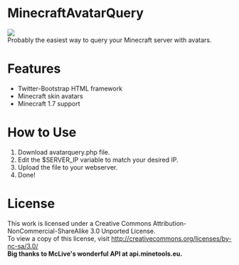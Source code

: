 MinecraftAvatarQuery
====================
<a><img src="http://i.imgur.com/I1mdz9Z.png"/></a><br>
Probably the easiest way to query your Minecraft server with avatars.

Features
===========
<ul>
<li>Twitter-Bootstrap HTML framework</li>
<li>Minecraft skin avatars</li>
<li>Minecraft 1.7 support</li>
</ul>

How to Use
===========

1) Download avatarquery.php file.<br>
2) Edit the $SERVER_IP variable to match your desired IP.<br>
3) Upload the file to your webserver.<br>
4) Done!

License
===========
This work is licensed under a Creative Commons Attribution-NonCommercial-ShareAlike 3.0 Unported License.<br>
To view a copy of this license, visit http://creativecommons.org/licenses/by-nc-sa/3.0/<br>
<b>Big thanks to McLive's wonderful API at api.minetools.eu.<b><br>
